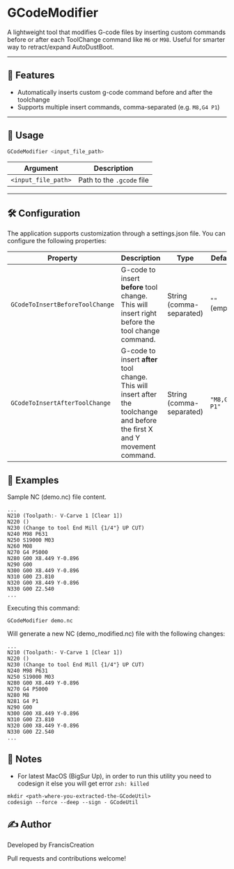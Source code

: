 # GCodeModifier

A lightweight tool that modifies G-code files by inserting custom commands before or after each ToolChange command like `M6` or `M98`. Useful for smarter way to retract/expand AutoDustBoot.

---

## 🚀 Features

- Automatically inserts custom g-code command before and after the toolchange
- Supports multiple insert commands, comma-separated (e.g. `M8,G4 P1`)

---

## 🧰 Usage

```bash
GCodeModifier <input_file_path>
```

| Argument            | Description                                                      |
| ------------------- | ---------------------------------------------------------------- |
| `<input_file_path>` | Path to the `.gcode` file                                        |


--- 

## 🛠️ Configuration

The application supports customization through a settings.json file. You can configure the following properties:

| Property                        | Description                                                                                                                  | Type                     | Default      | Example       |
| ------------------------------- |------------------------------------------------------------------------------------------------------------------------------| ------------------------ | ------------ | ------------- |
| `GCodeToInsertBeforeToolChange` | G-code to insert **before** tool change. This will insert right before the tool change command.                              | String (comma-separated) | `""` (empty) | `"M9,G0 Z10"` |
| `GCodeToInsertAfterToolChange`  | G-code to insert **after** tool change. This will insert after the toolchange and before the first X and Y movement command. | String (comma-separated) | `"M8,G4 P1"` | `"M8,G4 P1"`  |



## 🧪 Examples

Sample NC (demo.nc) file content. 

```
...
N210 (Toolpath:- V-Carve 1 [Clear 1])
N220 ()
N230 (Change to tool End Mill {1/4"} UP CUT)
N240 M98 P631
N250 S19000 M03
N260 M08
N270 G4 P5000
N280 G00 X8.449 Y-0.896
N290 G00
N300 G00 X8.449 Y-0.896
N310 G00 Z3.810
N320 G00 X8.449 Y-0.896
N330 G00 Z2.540
...
```

Executing this command:
```
GCodeModifier demo.nc 
```

Will generate a new NC  (demo_modified.nc) file with the following changes:

```
...
N210 (Toolpath:- V-Carve 1 [Clear 1])
N220 ()
N230 (Change to tool End Mill {1/4"} UP CUT)
N240 M98 P631
N250 S19000 M03
N280 G00 X8.449 Y-0.896
N270 G4 P5000
N280 M8
N281 G4 P1
N290 G00
N300 G00 X8.449 Y-0.896
N310 G00 Z3.810
N320 G00 X8.449 Y-0.896
N330 G00 Z2.540
...
```


## 📒 Notes

- For latest MacOS (BigSur Up), in order to run this utility you need to codesign it else you will get error `zsh: killed`

```
mkdir <path-where-you-extracted-the-GCodeUtil>
codesign --force --deep --sign - GCodeUtil
```



## ✍️ Author

Developed by FrancisCreation

Pull requests and contributions welcome!





